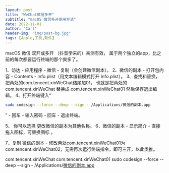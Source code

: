 ```yaml
---
layout: post
title: "WeChat微信多开"
subtitle: "macOS 微信多开使用方法"
date: 2022-11-01
author: "Carl"
header-img: "img/post-bg.jpg"
tags: [Apple,工具,软件]
---
```


macOS 微信 双开或多开 （抖音学来的）亲测有效，
属于两个独立的app，比之前的每次都要运行终端的那个爽多了。

1、访达 - 应用程序 - 微信 - 复制（会创建微信副本）。
2、微信的副本 - 打开包内容 - Contents - Info.plist（用文本编辑模式打开 Info.plist）。
3、查找和替换，把两处的com.tencent.xinWeChat结尾加01，
也就是把两处的
com.tencent.xinWeChat 替换成
com.tencent.xinWeChat01 然后保存退出编辑。
4、打开终端键入“

```bash
sudo codesign --force --deep --sign - /Applications/微信的副本.app
```

” - 回车 - 输入密码 - 回车 - 退出终端。

5、 你可以选择 更改微信的副本为其他名称。
6、微信的副本 - 显示简介 - 直接拖入图标，可替换图标 。

7、复制 微信的副本 - 修改两处com.tencent.xinWeChat01为com.tencent.xinWeChat02，无需再次运行终端指令，即可三开，以此类推。

com.tencent.xinWeChat
com.tencent.xinWeChat01
sudo codesign --force --deep --sign - /Applications/[微信的副本.app](https://cn.tgstat.com/uz/channel/@QuanXJS/微信的副本.app)

